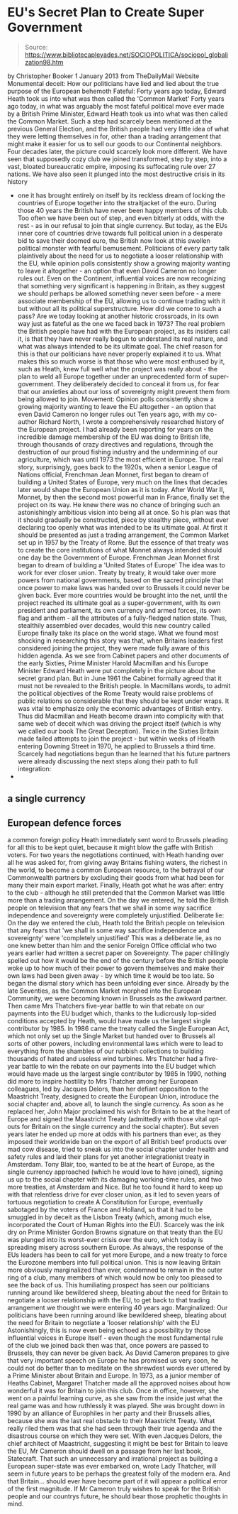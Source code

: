 # EU's Secret Plan to Create Super Government

> Source: https://www.bibliotecapleyades.net/SOCIOPOLITICA/sociopol_globalization98.htm

by Christopher Booker
1 January 2013
from
TheDailyMail Website
Monumental deceit:
How our politicians have lied and lied
about
the true purpose of the European
behemoth
Fateful: Forty years
ago today,
Edward Heath took us into
what was then called the 'Common Market'
Forty years ago today, in what was arguably the most fateful political move
ever made by a British Prime Minister, Edward Heath took us into what
was then called the Common Market.
Such a step had scarcely been mentioned at the previous General Election,
and the British people had very little idea of what they were letting
themselves in for, other than a trading arrangement that might make it
easier for us to sell our goods to our Continental neighbors.
Four decades later, the picture could scarcely look more different. We have
seen that supposedly cozy club we joined transformed, step by step,
into a vast, bloated bureaucratic empire, imposing its suffocating rule over
27 nations.
We have also seen it plunged into the most destructive crisis in its history
- one it has brought entirely on itself by its reckless dream of locking the
countries of Europe together into the straitjacket of the euro.
During those 40 years the British have never been happy members of this
club. Too often we have been out of step, and even bitterly at odds, with
the rest - as in our refusal to join that single currency.
But today, as the EUs inner core of countries drive towards full political
union in a desperate bid to save their doomed euro, the British now look at
this swollen political monster with fearful bemusement.
Politicians of every party talk plaintively about the need for us to
negotiate a looser relationship with the EU, while opinion polls
consistently show a growing majority wanting to leave it altogether - an
option that even David Cameron no longer rules out.
Even on the Continent, influential voices are now recognizing that something
very significant is happening in Britain, as they suggest we should perhaps
be allowed something never seen before - a mere associate membership of
the EU, allowing us to continue trading with it but without all its
political superstructure.
How did we come to such a pass? Are we today looking at another historic
crossroads, in its own way just as fateful as the one we faced back in 1973?
The real problem the British people have had with the European project, as
its insiders call it, is that they have never really begun to understand its
real nature, and what was always intended to be its ultimate goal.
The chief reason for this is that our politicians have never properly
explained it to us.
What makes this so much worse is that those who were most enthused by it,
such as Heath, knew full well what the project was really about - the
plan to weld all Europe together under an unprecedented form of
super-government.
They deliberately decided to conceal it from us, for fear that our
anxieties about our loss of sovereignty might prevent them from being
allowed to join.
Movement: Opinion polls consistently show
a growing majority wanting to
leave the EU altogether - an option
that even David Cameron no
longer rules out
Ten years ago, with my co-author Richard North, I wrote a
comprehensively researched history of the European
project.
I had already been reporting for years on the incredible damage membership
of the EU was doing to British life, through thousands of crazy directives
and regulations, through the destruction of our proud fishing industry and
the undermining of our agriculture, which was until 1973 the most efficient
in Europe.
The real story, surprisingly, goes back to the 1920s, when a senior
League of Nations official, Frenchman Jean Monnet, first began to
dream of building a United States of Europe, very much on the lines that
decades later would shape the European Union as it is today.
After World War II, Monnet, by then the second most powerful man in France,
finally set the project on its way.
He knew there was no chance of bringing such an
astonishingly ambitious vision into being all at once. So his plan was that
it should gradually be constructed, piece by stealthy piece, without ever
declaring too openly what was intended to be its ultimate goal.
At first it should be presented as just a trading arrangement, the Common
Market set up in 1957 by the Treaty of Rome. But the essence of that treaty
was to create the core institutions of what Monnet always intended should
one day be the Government of Europe.
Frenchman Jean Monnet
first began to dream of
building a 'United States of Europe'
The idea was to work for ever closer union.
Treaty by treaty, it would take over more powers from national governments,
based on the sacred principle that once power to make laws was handed over
to Brussels it could never be given back.
Ever more countries would be brought into the net, until the project reached
its ultimate goal as a super-government, with its own president and
parliament, its own currency and armed forces, its own flag and anthem - all
the attributes of a fully-fledged nation state.
Thus, stealthily assembled over decades, would this new country called
Europe finally take its place on the world stage. What we found most
shocking in researching this story was that, when Britains leaders first
considered joining the project, they were made fully aware of this hidden
agenda.
As we see from Cabinet papers and other documents of the early Sixties,
Prime Minister Harold Macmillan and his Europe Minister Edward
Heath were put completely in the picture about the secret grand plan.
But in June 1961 the Cabinet formally agreed
that it must not be revealed to the British people.
In Macmillans words, to admit the political objectives of
the Rome Treaty would raise problems of
public relations so considerable that they should be kept under wraps. It
was vital to emphasize only the economic advantages of British entry.
Thus did Macmillan and Heath become drawn into complicity with that same web
of deceit which was driving the project itself (which is why we called our
book The Great Deception).
Twice in the Sixties Britain made failed attempts to join the project - but
within weeks of Heath entering Downing Street in 1970, he applied to
Brussels a third time.
Scarcely had negotiations begun than he learned
that his future partners were already discussing the next steps along their
path to full integration:
-
a single currency
-
European defence forces
-
a common foreign policy
Heath immediately sent word to Brussels pleading
for all this to be kept quiet, because it might blow the gaffe with British
voters.
For two years the negotiations continued, with Heath handing over all he was
asked for, from giving away Britains fishing waters, the richest in the
world, to become a common European resource, to the betrayal of our
Commonwealth partners by excluding their goods from what had been for many
their main export market.
Finally, Heath got what he was after: entry to the club - although he still
pretended that the Common Market was little more than a trading arrangement.
On the day we entered, he told the British people on television that any
fears that we shall in some way sacrifice independence and sovereignty
were completely unjustified.
Deliberate lie: On the day we entered the club,
Heath told the British people
on television that any fears that
'we shall in some way
sacrifice independence and sovereignty'
were 'completely unjustified'
This was a deliberate lie, as no one knew better than him and
the senior Foreign Office official who two years earlier had written a
secret paper on Sovereignty.
The paper chillingly spelled out how it would be the end of the century
before the British people woke up to how much of their power to govern
themselves and make their own laws had been given away - by which time it
would be too late.
So began the dismal story which has been unfolding ever since. Already by
the late Seventies, as the Common Market morphed into the European
Community, we were becoming known in Brussels as the awkward partner.
Then came Mrs Thatchers five-year battle to win that rebate on our
payments into the EU budget which, thanks to the ludicrously lop-sided
conditions accepted by Heath, would have made us the largest single
contributor by 1985.
In 1986 came the treaty called the
Single European Act, which not only set up
the Single Market but handed over to Brussels all sorts of other powers,
including environmental laws which were to lead to everything from the
shambles of our rubbish collections to building thousands of hated and
useless wind turbines.
Mrs Thatcher had a five-year battle to win the rebate
on our payments into the EU
budget which would have made us
the largest single
contributor by 1985
In 1990, nothing did more to inspire hostility to Mrs Thatcher among her
European colleagues, led by Jacques Delors, than her defiant
opposition to
the Maastricht Treaty, designed to create
the European Union, introduce the social chapter and, above all, to launch
the single currency.
As soon as he replaced her, John Major proclaimed his wish for
Britain to be at the heart of Europe and signed the Maastricht Treaty
(admittedly with those vital opt-outs for Britain on the single currency and
the social chapter).
But seven years later he ended up more at odds with his partners than ever,
as they imposed their worldwide ban on the export of all British beef
products over mad cow disease, tried to sneak us into the social chapter
under health and safety rules and laid their plans for yet another
integrationist treaty in Amsterdam.
Tony Blair, too, wanted to be at the heart of Europe, as the single
currency approached (which he would love to have joined), signing us up to
the social chapter with its damaging working-time rules, and two more
treaties, at Amsterdam and Nice.
But he too found it hard to keep up with that relentless drive for ever
closer union, as it led to seven years of tortuous negotiation to create A
Constitution for Europe, eventually sabotaged by the voters of France and
Holland, so that it had to be smuggled in by deceit as the Lisbon Treaty
(which, among much else, incorporated the Court of Human Rights into the
EU).
Scarcely was the ink dry on Prime Minister
Gordon Browns signature on that treaty than the EU was plunged into its
worst-ever crisis over the euro, which today is spreading misery across
southern Europe.
As always, the response of the EUs leaders has been to call for yet more
Europe, and a new treaty to force the Eurozone members into full political
union.
This is now leaving Britain more obviously marginalized than ever, condemned
to remain in the outer ring of a club, many members of which would now be
only too pleased to see the back of us.
This humiliating prospect has seen our politicians running around like
bewildered sheep, bleating about the need for Britain to negotiate a looser
relationship with the EU, to get back to that trading arrangement we
thought we were entering 40 years ago.
Marginalized: Our politicians have been running around like bewildered
sheep,
bleating about the need for
Britain to negotiate a 'looser relationship' with the EU
Astonishingly, this is now even being echoed as a possibility by those
influential voices in Europe itself - even though the most fundamental rule
of the club we joined back then was that, once powers are passed to
Brussels, they can never be given back.
As David Cameron prepares to give that very important speech on
Europe he has promised us very soon, he could not do better than to
meditate on the shrewdest words ever uttered by a Prime Minister about
Britain and Europe.
In 1973, as a junior member of Heaths Cabinet,
Margaret Thatcher made all the approved noises about how wonderful it was
for Britain to join this club.
Once in office, however, she went on a painful learning curve, as she saw
from the inside just what the real game was and how ruthlessly it was
played. She was brought down in 1990 by an alliance of Europhiles in her
party and their Brussels allies, because she was the last real obstacle to
their Maastricht Treaty.
What really riled them was that she had seen through their true agenda and
the disastrous course on which they were set.
With even Jacques Delors, the chief architect of Maastricht, suggesting it
might be best for Britain to leave the EU, Mr Cameron should dwell on a
passage from her last book, Statecraft.
That such an unnecessary and irrational
project as building a European super-state was ever embarked on, wrote
Lady Thatcher, will seem in future years to be perhaps the greatest
folly of the modern era.
And that Britain... should ever have become
part of it will appear a political error of the first magnitude.
If Mr Cameron truly wishes to speak for the
British people and our countrys future, he should bear those prophetic
thoughts in mind.
